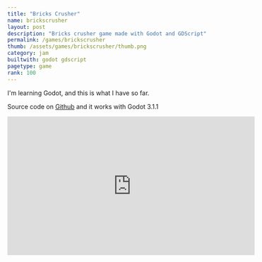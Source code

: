 ```yaml
---
title: "Bricks Crusher"
name: brickscrusher
layout: post
description: "Bricks crusher game made with Godot and GDScript"
permalink: /games/brickscrusher
thumb: /assets/games/brickscrusher/thumb.png
category: jam
builtwith: godot gdscript
pagetype: game
rank: 100
---
```


I'm learning Godot, and this is what I have so far.

Source code on [Github](https://github.com/opyate/ball_bricks_crusher_game) and it works with Godot 3.1.1

<iframe width="560" height="315" src="https://www.youtube.com/embed/4Mf1gAOiuMs" frameborder="0" allow="accelerometer; autoplay; encrypted-media; gyroscope; picture-in-picture" allowfullscreen></iframe>
